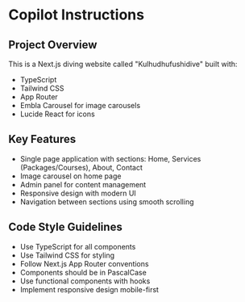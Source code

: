 # Copilot Instructions

<!-- Use this file to provide workspace-specific custom instructions to Copilot. For more details, visit https://code.visualstudio.com/docs/copilot/copilot-customization#_use-a-githubcopilotinstructionsmd-file -->

## Project Overview
This is a Next.js diving website called "Kulhudhufushidive" built with:
- TypeScript
- Tailwind CSS
- App Router
- Embla Carousel for image carousels
- Lucide React for icons

## Key Features
- Single page application with sections: Home, Services (Packages/Courses), About, Contact
- Image carousel on home page
- Admin panel for content management
- Responsive design with modern UI
- Navigation between sections using smooth scrolling

## Code Style Guidelines
- Use TypeScript for all components
- Use Tailwind CSS for styling
- Follow Next.js App Router conventions
- Components should be in PascalCase
- Use functional components with hooks
- Implement responsive design mobile-first
